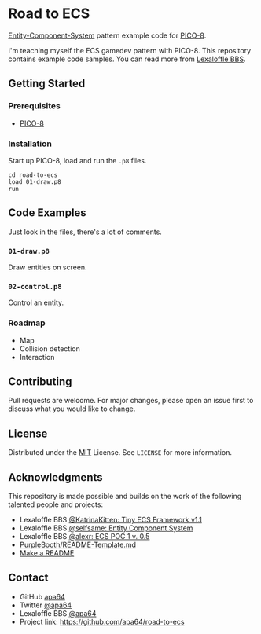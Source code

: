 # Road to ECS

[Entity-Component-System](https://en.wikipedia.org/wiki/Entity_component_system) pattern example code for [PICO-8](https://www.lexaloffle.com/pico-8.php).

I'm teaching myself the ECS gamedev pattern with PICO-8. This repository contains example code samples. You can read more from [Lexaloffle BBS](https://www.lexaloffle.com/bbs/?cat=7).

## Getting Started

### Prerequisites

- [PICO-8](https://www.lexaloffle.com/pico-8.php)

### Installation

Start up PICO-8, load and run the `.p8` files.

```pico-8
cd road-to-ecs
load 01-draw.p8
run
```

## Code Examples

Just look in the files, there's a lot of comments.

### `01-draw.p8`

Draw entities on screen.

### `02-control.p8`

Control an entity.

### Roadmap

- Map
- Collision detection
- Interaction

## Contributing

Pull requests are welcome. For major changes, please open an issue first to discuss what you would like to change.

## License

Distributed under the [MIT](https://choosealicense.com/licenses/mit/) License. See `LICENSE` for more information.

## Acknowledgments

This repository is made possible and builds on the work of the following talented people and projects:

- Lexaloffle BBS [@KatrinaKitten: Tiny ECS Framework v1.1](https://www.lexaloffle.com/bbs/?tid=39021)
- Lexaloffle BBS [@selfsame: Entity Component System](https://www.lexaloffle.com/bbs/?tid=30039)
- Lexaloffle BBS [@alexr: ECS POC 1 v. 0.5](https://www.lexaloffle.com/bbs/?pid=68554#p)
- [PurpleBooth/README-Template.md](https://gist.github.com/PurpleBooth/109311bb0361f32d87a2)
- [Make a README](https://www.makeareadme.com/)

## Contact

* GitHub [apa64](https://github.com/apa64)
* Twitter [@apa64](https://twitter.com/apa64)
* Lexaloffle BBS [@apa64](https://www.lexaloffle.com/bbs/?uid=45600)
* Project link: https://github.com/apa64/road-to-ecs